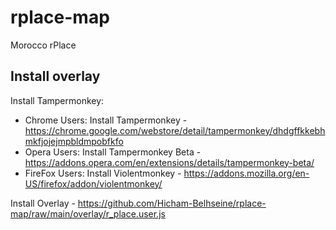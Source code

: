 # rplace-map
Morocco rPlace

## Install overlay
Install Tampermonkey:

- Chrome Users: Install Tampermonkey - https://chrome.google.com/webstore/detail/tampermonkey/dhdgffkkebhmkfjojejmpbldmpobfkfo 
- Opera Users: Install Tampermonkey Beta - https://addons.opera.com/en/extensions/details/tampermonkey-beta/
- FireFox Users: Install Violentmonkey - https://addons.mozilla.org/en-US/firefox/addon/violentmonkey/

Install Overlay - https://github.com/Hicham-Belhseine/rplace-map/raw/main/overlay/r_place.user.js
